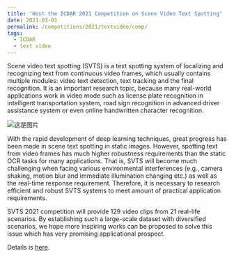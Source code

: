 ```yaml
---
title: 'Host the ICDAR 2021 Competition on Scene Video Text Spotting'
date: 2021-03-01
permalink: /competitions/2021/textvideo/comp/
tags:
  - ICDAR
  - text video
---
```


Scene video text spotting (SVTS) is a text spotting system of localizing and recognizing text from continuous video frames, which usually contains multiple modules: video text detection, text tracking and the final recognition. It is an important research topic, because many real-world applications work in video mode such as license plate recognition in intelligent transportation system, road sign recognition in advanced driver assistance system or even online handwritten character recognition.

![这是图片](/mages/icdar2021svts.png "ICDAR 2021 Scene Video Text Spotting")

With the rapid development of deep learning techniques, great progress has been made in scene text spotting in static images. However, spotting text from video frames has much higher robustness requirements than the static OCR tasks for many applications. That is, SVTS will become much challenging when facing various environmental interferences (e.g., camera shaking, motion blur and immediate illumination changing etc.) as well as the real-time response requirement. Therefore, it is necessary to research efficient and robust SVTS systems to meet amount of practical application requirements.

SVTS 2021 competition will provide 129 video clips from 21 real-life scenarios. By establishing such a large-scale dataset with diversified scenarios, we hope more inspiring works can be proposed to solve this issue which has very promising applicational prospect.


Details is [here](https://competitions.codalab.org/competitions/27667).

